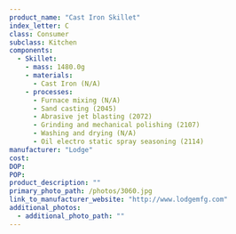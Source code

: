 ```yaml
---
product_name: "Cast Iron Skillet"
index_letter: C
class: Consumer
subclass: Kitchen
components:
  - Skillet:
    - mass: 1480.0g
    - materials:
      - Cast Iron (N/A)
    - processes:
      - Furnace mixing (N/A)
      - Sand casting (2045)
      - Abrasive jet blasting (2072)
      - Grinding and mechanical polishing (2107)
      - Washing and drying (N/A)
      - Oil electro static spray seasoning (2114)
manufacturer: "Lodge"
cost: 
DOP: 
POP: 
product_description: ""
primary_photo_path: /photos/3060.jpg
link_to_manufacturer_website: "http://www.lodgemfg.com"
additional_photos:
  - additional_photo_path: ""
---
```

